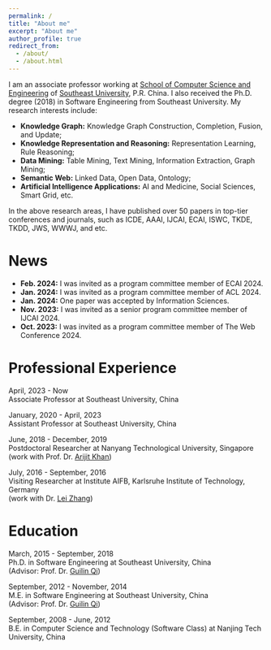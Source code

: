 ```yaml
---
permalink: /
title: "About me"
excerpt: "About me"
author_profile: true
redirect_from: 
  - /about/
  - /about.html
---
```


I am an associate professor working at [School of Computer Science and Engineering](http://cse.seu.edu.cn) of [Southeast University](https://www.seu.edu.cn), P.R. China. I also received the Ph.D. degree (2018) in Software Engineering from Southeast University. My research interests include:
* **Knowledge Graph:** Knowledge Graph Construction, Completion, Fusion, and Update;
* **Knowledge Representation and Reasoning:** Representation Learning, Rule Reasoning; 
* **Data Mining:** Table Mining, Text Mining, Information Extraction, Graph Mining; 
* **Semantic Web:** Linked Data, Open Data, Ontology;
* **Artificial Intelligence Applications:** AI and Medicine, Social Sciences, Smart Grid, etc.

In the above research areas, I have published over 50 papers in top-tier conferences and journals, such as ICDE, AAAI, IJCAI, ECAI, ISWC, TKDE, TKDD, JWS, WWWJ, and etc. 

News
======
* **Feb. 2024:** I was invited as a program committee member of ECAI 2024.
* **Jan. 2024:** I was invited as a program committee member of ACL 2024.
* **Jan. 2024:** One paper was accepted by Information Sciences.
* **Nov. 2023:** I was invited as a senior program committee member of IJCAI 2024.
* **Oct. 2023:** I was invited as a program committee member of The Web Conference 2024.

Professional Experience
======
April, 2023 - Now <br>
Associate Professor at Southeast University, China <br>

January, 2020 - April, 2023 <br>
Assistant Professor at Southeast University, China <br>

June, 2018 - December, 2019 <br>
Postdoctoral Researcher at Nanyang Technological University, Singapore <br>
(work with Prof. Dr. [Arijit Khan](https://homes.cs.aau.dk/~Arijit/))

July, 2016 - September, 2016    
Visiting Researcher at Institute AIFB, Karlsruhe Institute of Technology, Germany <br>
(work with Dr. [Lei Zhang](https://scholar.google.de/citations?user=jr-o314AAAAJ&hl=en))

Education
======
March, 2015 - September, 2018 <br>
Ph.D. in Software Engineering at Southeast University, China <br>
(Advisor: Prof. Dr. [Guilin Qi](https://cse.seu.edu.cn/2019/0103/c23024a257135/page.htm))

September, 2012 - November, 2014 <br>
M.E. in Software Engineering at Southeast University, China <br>
(Advisor: Prof. Dr. [Guilin Qi](https://cse.seu.edu.cn/2019/0103/c23024a257135/page.htm))

September, 2008 - June, 2012 <br>
B.E. in Computer Science and Technology (Software Class) at Nanjing Tech University, China

